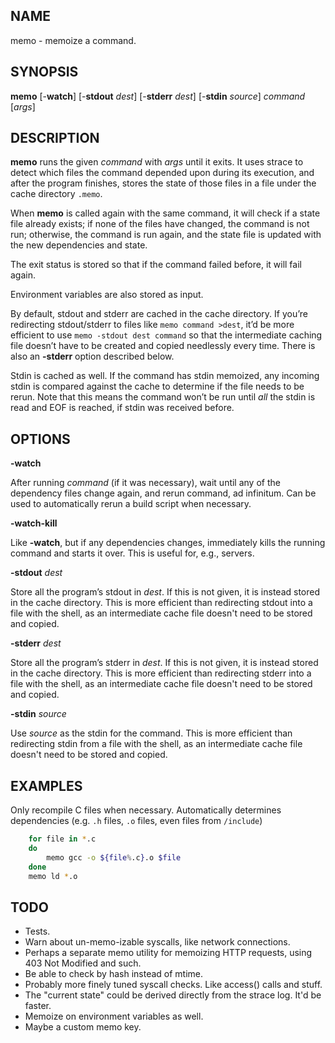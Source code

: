 
NAME
----

memo - memoize a command.

SYNOPSIS
--------

**memo** [-**watch**] [-**stdout** *dest*] [-**stderr** *dest*] [-**stdin** *source*] *command* [*args*]

DESCRIPTION
-----------

**memo** runs the given *command* with *args* until it exits.  It uses strace to
detect which files the command depended upon during its execution, and after the
program finishes, stores the state of those files in a file under the cache
directory `.memo`.

When **memo** is called again with the same command, it will check if a state
file already exists; if none of the files have changed, the command is not run;
otherwise, the command is run again, and the state file is updated with the new
dependencies and state.

The exit status is stored so that if the command failed before, it will fail
again.

Environment variables are also stored as input.

By default, stdout and stderr are cached in the cache directory.  If
you’re redirecting stdout/stderr to files like `memo command >dest`, it’d be
more efficient to use `memo -stdout dest command` so that the intermediate
caching file doesn’t have to be created and copied needlessly every time.  There
is also an **-stderr** option described below.

Stdin is cached as well.  If the command has stdin memoized, any incoming stdin
is compared against the cache to determine if the file needs to be rerun.  Note
that this means the command won’t be run until *all* the stdin is read and EOF
is reached, if stdin was received before.

OPTIONS
-------

**-watch**

After running *command* (if it was necessary), wait until any of the
dependency files change again, and rerun command, ad infinitum.  Can be used to
automatically rerun a build script when necessary.

**-watch-kill**

Like **-watch**, but if any dependencies changes, immediately kills the running
command and starts it over.  This is useful for, e.g., servers.

**-stdout** *dest*

Store all the program’s stdout in *dest*.  If this is not given, it is
instead stored in the cache directory.  This is more efficient than redirecting
stdout into a file with the shell, as an intermediate cache file doesn't need to
be stored and copied.

**-stderr** *dest*

Store all the program’s stderr in *dest*.  If this is not given, it is
instead stored in the cache directory.  This is more efficient than redirecting
stderr into a file with the shell, as an intermediate cache file doesn't need to
be stored and copied.

**-stdin** *source*

Use *source* as the stdin for the command.  This is more efficient than
redirecting stdin from a file with the shell, as an intermediate cache file
doesn't need to be stored and copied.

EXAMPLES
--------

Only recompile C files when necessary.  Automatically determines dependencies
(e.g. `.h` files, `.o` files, even files from `/include`)

```bash
    for file in *.c
    do
        memo gcc -o ${file%.c}.o $file
    done
    memo ld *.o
```

TODO
----

- Tests.
- Warn about un-memo-izable syscalls, like network connections.
- Perhaps a separate memo utility for memoizing HTTP requests, using 403 Not
  Modified and such.
- Be able to check by hash instead of mtime.
- Probably more finely tuned syscall checks.  Like access() calls and stuff.
- The "current state" could be derived directly from the strace log.  It'd be
  faster.
- Memoize on environment variables as well.
- Maybe a custom memo key.

